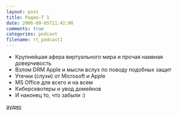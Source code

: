 ```yaml
---
layout: post
title: Радио-T 1
date: 2006-09-05T11:42:00
comments: true
categories: podcast
filename: rt_podcast1
---
```


- Крупнейшая афера виртуального мира и прочая наивная доверчивость
- Взлом DRM Apple и мысли вслух по поводу подобных защит
- Утечки (слухи) от Microsoft и Apple
- MS Office для всего и на всем
- Киберсквотеры и увод домейнов
- И наконец то, что забыли :)

[аудио](http://cdn.radio-t.com/rt_podcast1.mp3)
<audio src="http://cdn.radio-t.com/rt_podcast1.mp3" preload="none"></audio>

